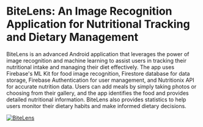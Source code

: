 # BiteLens: An Image Recognition Application for Nutritional Tracking and Dietary Management

BiteLens is an advanced Android application that leverages the power of image recognition and machine learning to assist users in tracking their nutritional intake and managing their diet effectively. The app uses Firebase's ML Kit for food image recognition, Firestore database for data storage, Firebase Authentication for user management, and Nutritionix API for accurate nutrition data. Users can add meals by simply taking photos or choosing from their gallery, and the app identifies the food and provides detailed nutritional information. BiteLens also provides statistics to help users monitor their dietary habits and make informed dietary decisions.
 
[![BiteLens](https://img.youtube.com/vi/8dzGi3rS3bM/0.jpg)](https://www.youtube.com/watch?v=8dzGi3rS3bM&t=120s&ab_channel=Pana2525)
